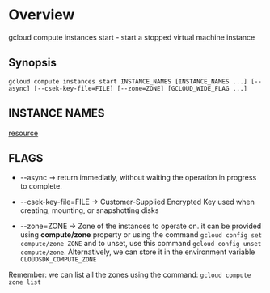 # Overview

gcloud compute instances start - start a stopped virtual machine instance

## Synopsis

`gcloud compute instances start INSTANCE_NAMES [INSTANCE_NAMES ...] [--async] [--csek-key-file=FILE] [--zone=ZONE] [GCLOUD_WIDE_FLAG ...]`

## INSTANCE NAMES

[resource](https://cloud.google.com/compute/docs/reference/rest/v1/instances)

## FLAGS

* --async -> return immediatly, without waiting the operation in progress to complete.

* --csek-key-file=FILE -> Customer-Supplied Encrypted Key used when creating, mounting, or snapshotting disks 

* --zone=ZONE -> Zone of the instances to operate on. it can be provided using __compute/zone__ property or using the command `gcloud config set compute/zone ZONE` and to unset, use this command `gcloud config unset compute/zone`. Alternatively, we can store it in the environment variable `CLOUDSDK_COMPUTE_ZONE`

Remember: we can list all the zones using the command: `gcloud compute zone list`
